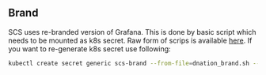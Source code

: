 ## Brand

SCS uses re-branded version of Grafana. This is done by basic script which needs to be mounted as k8s secret.
Raw form of scrips is available [here](dnation_brand.sh). If you want to re-generate k8s secret use following:
```bash
kubectl create secret generic scs-brand --from-file=dnation_brand.sh --dry-run=client -o yaml
```
